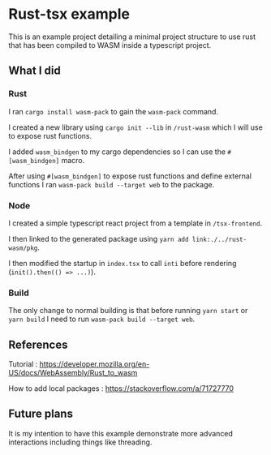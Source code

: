 # Rust-tsx example

This is an example project detailing a minimal project structure to use rust that has been compiled to WASM inside a typescript project.

## What I did

### Rust

I ran `cargo install wasm-pack` to gain the `wasm-pack` command.

I created a new library using `cargo init --lib` in `/rust-wasm` which I will use to expose rust functions.

I added `wasm_bindgen` to my cargo dependencies so I can use the `#[wasm_bindgen]` macro.

After using `#[wasm_bindgen]` to expose rust functions and define external functions I ran `wasm-pack build --target web` to the package.

### Node

I created a simple typescript react project from a template in `/tsx-frontend`.

I then linked to the generated package using `yarn add link:./../rust-wasm/pkg`.

I then modified the startup in `index.tsx` to call `inti` before rendering (`init().then(() => ...)`).

### Build

The only change to normal building is that before running `yarn start` or `yarn build` I need to run `wasm-pack build --target web`.

## References

Tutorial : https://developer.mozilla.org/en-US/docs/WebAssembly/Rust_to_wasm

How to add local packages : https://stackoverflow.com/a/71727770

## Future plans

It is my intention to have this example demonstrate more advanced interactions including things like threading.
